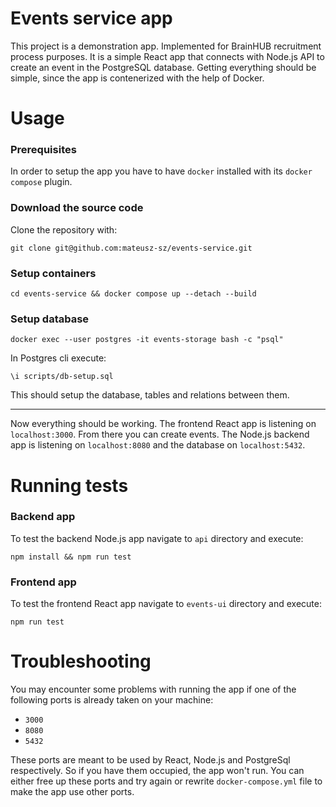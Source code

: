 # Events service app

This project is a demonstration app. Implemented for BrainHUB recruitment process purposes.
It is a simple React app that connects with Node.js API to create an event in the PostgreSQL database.
Getting everything should be simple, since the app is contenerized with the help of Docker.

# Usage

### Prerequisites
In order to setup the app you have to have `docker` installed with its `docker compose` plugin.

### Download the source code
Clone the repository with:
```
git clone git@github.com:mateusz-sz/events-service.git
```

### Setup containers
```
cd events-service && docker compose up --detach --build
```

### Setup database

```
docker exec --user postgres -it events-storage bash -c "psql"
```

In Postgres cli execute:
```
\i scripts/db-setup.sql
```
This should setup the database, tables and relations between them. 

---

Now everything should be working.
The frontend React app is listening on `localhost:3000`. From there you can create events.
The Node.js backend app is listening on `localhost:8080` and the database on `localhost:5432`.

# Running tests

### Backend app
To test the backend Node.js app navigate to `api` directory and execute:
```
npm install && npm run test
```

### Frontend app
To test the frontend React app navigate to `events-ui` directory and execute:
```
npm run test
```

# Troubleshooting
You may encounter some problems with running the app if one of the following ports is already taken on your machine:
* `3000`
* `8080`
* `5432`

These ports are meant to be used by React, Node.js and PostgreSql respectively. So if you have them occupied, the app won't run. You can either free up these ports and try again or rewrite `docker-compose.yml` file to make the app use other ports.
